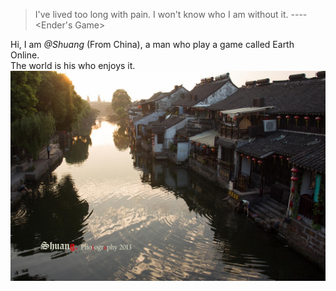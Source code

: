 > I've lived too long with pain. I won't know who I am without it.    ----<Ender's Game>

Hi, I am _@Shuang_ (From China), a man who play a game called Earth Online.<br>
The world is his who enjoys it.
![](/img/about_xitang.jpg)
